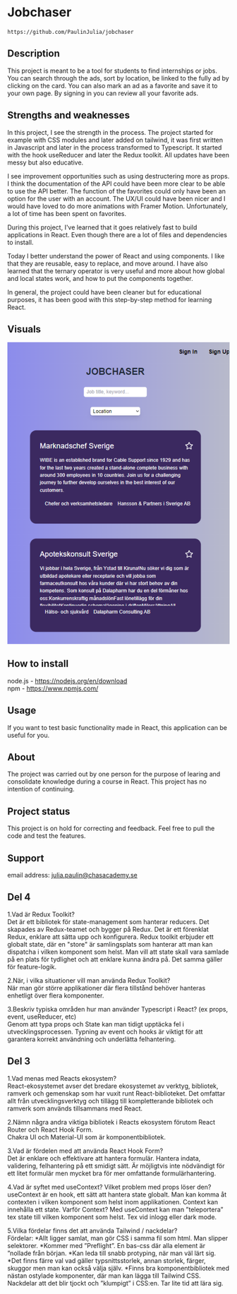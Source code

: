 # Jobchaser

```
https://github.com/PaulinJulia/jobchaser
```

## Description

This project is meant to be a tool for students to find internships or jobs. You can search through the ads, sort by location, be linked to the fully ad by clicking on the card. You can also mark an ad as a favorite and save it to your own page. By signing in you can review all your favorite ads. 

## Strengths and weaknesses

In this project, I see the strength in the process. The project started for example with CSS modules and later added on tailwind, it was first written in Javascript and later in the process transformed to Typescript. It started with the hook useReducer and later the Redux toolkit. All updates have been messy but also educative.  

I see improvement opportunities such as using destructering more as props. I think the documentation of the API could have been more clear to be able to use the API better. The function of the favorites could only have been an option for the user with an account. The UX/UI could have been nicer and I would have loved to do more animations with Framer Motion. Unfortunately, a lot of time has been spent on favorites.

During this project, I've learned that it goes relatively fast to build applications in React. Even though there are a lot of files and dependencies to install. 

Today I better understand the power of React and using components. I like that they are reusable, easy to replace, and move around. I have also learned that the ternary operator is very useful and more about how global and local states work, and how to put the components together.

In general, the project could have been cleaner but for educational purposes, it has been good with this step-by-step method for learning React.

## Visuals

![Home page](/jobchaser.png)

## How to install

node.js - https://nodejs.org/en/download  
npm - https://www.npmjs.com/

## Usage

If you want to test basic functionality made in React, this application can be useful for you.  

## About

The project was carried out by one person for the purpose of learing and consolidate knowledge during a course in React. This project has no intention of continuing.

## Project status

This project is on hold for correcting and feedback. Feel free to pull the code and test the features.

## Support

email address: julia.paulin@chasacademy.se


## Del 4

1.Vad är Redux Toolkit?  
Det är ett bibliotek för state-management som hanterar reducers. Det skapades av Redux-teamet och bygger på Redux. Det är ett förenklat Redux, enklare att sätta upp och konfigurera. Redux toolkit erbjuder ett globalt state, där en "store" är samlingsplats som hanterar att man kan dispatcha i vilken komponent som helst. Man vill att state skall vara samlade på en plats för tydlighet och att enklare kunna ändra på. Det samma gäller för feature-logik.

2.När, i vilka situationer vill man använda Redux Toolkit?  
När man gör större applikationer där flera tillstånd behöver hanteras enhetligt över flera komponenter.

3.Beskriv typiska områden hur man använder Typescript i React? (ex props, event, useReducer, etc)  
Genom att typa props och State kan man tidigt upptäcka fel i utvecklingsprocessen. Typning av event och hooks är viktigt för att garantera korrekt användning och underlätta felhantering.

## Del 3

1.Vad menas med Reacts ekosystem?  
React-ekosystemet avser det bredare ekosystemet av verktyg, bibliotek, ramverk och gemenskap som har vuxit runt React-biblioteket. Det omfattar allt från utvecklingsverktyg och tillägg till kompletterande bibliotek och ramverk som används tillsammans med React.

2.Nämn några andra viktiga bibliotek i Reacts ekosystem förutom React Router och React Hook Form.  
Chakra UI och Material-UI som är komponentbibliotek.

3.Vad är fördelen med att använda React Hook Form?  
Det är enklare och effektivare att hantera formulär. Hantera indata, validering, felhantering på ett smidigt sätt. Är möjligtvis inte nödvändigt för ett litet formulär men mycket bra för mer omfattande formulärhantering.

4.Vad är syftet med useContext? Vilket problem med props löser den?  
useContext är en hook, ett sätt att hantera state globalt. Man kan komma åt contexten i vilken komponent som helst inom applikationen. Context kan innehålla ett state.
Varför Context?
Med useContext kan man ”teleportera” tex state till vilken komponent som helst.
Tex vid inlogg eller dark mode.

5.Vilka fördelar finns det att använda Tailwind / nackdelar?  
Fördelar:
*Allt ligger samlat, man gör CSS i samma fil som html. Man slipper selektorer.
*Kommer med ”Preflight”. En bas-css där alla element är ”nollade från början.
*Kan leda till snabb protyping, när man väl lärt sig.
*Det finns färre val vad gäller typsnittsstorlek, annan storlek, färger, skuggor men man kan också välja själv.
*Finns bra komponentbibliotek med nästan ostylade komponenter, där man kan lägga till Tailwind CSS.  
Nackdelar att det blir tjockt och ”klumpigt” i CSS:en. Tar lite tid att lära sig.
